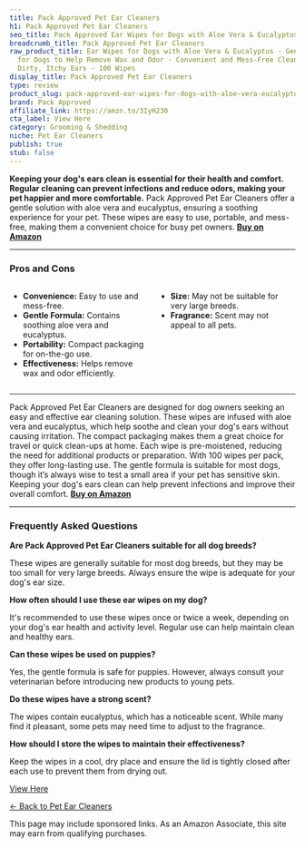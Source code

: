 ```yaml
---
title: Pack Approved Pet Ear Cleaners
h1: Pack Approved Pet Ear Cleaners
seo_title: Pack Approved Ear Wipes for Dogs with Aloe Vera & Eucalyptus
breadcrumb_title: Pack Approved Pet Ear Cleaners
raw_product_title: Ear Wipes for Dogs with Aloe Vera & Eucalyptus - Gentle Ear Cleaner
  for Dogs to Help Remove Wax and Odor - Convenient and Mess-Free Cleaning Pads for
  Dirty, Itchy Ears - 100 Wipes
display_title: Pack Approved Pet Ear Cleaners
type: review
product_slug: pack-approved-ear-wipes-for-dogs-with-aloe-vera-eucalyptus-gentle-ear-c-d1254015
brand: Pack Approved
affiliate_link: https://amzn.to/3IyH230
cta_label: View Here
category: Grooming & Shedding
niche: Pet Ear Cleaners
publish: true
stub: false
---
```


<div id="intro" class="full-width">
  <p><strong>Keeping your dog's ears clean is essential for their health and comfort. Regular cleaning can prevent infections and reduce odors, making your pet happier and more comfortable.</strong> Pack Approved Pet Ear Cleaners offer a gentle solution with aloe vera and eucalyptus, ensuring a soothing experience for your pet. These wipes are easy to use, portable, and mess-free, making them a convenient choice for busy pet owners. <a href="https://amzn.to/3IyH230" rel="nofollow sponsored noopener" target="_blank"><strong>Buy on Amazon</strong></a></p>
</div>

<hr />
<h3 id="pros-cons">Pros and Cons</h3>
<div class="pc-grid" style="display:grid;grid-template-columns:1fr 1fr;gap:16px;">
  <ul>
    <li><strong>Convenience:</strong> Easy to use and mess-free.</li>
    <li><strong>Gentle Formula:</strong> Contains soothing aloe vera and eucalyptus.</li>
    <li><strong>Portability:</strong> Compact packaging for on-the-go use.</li>
    <li><strong>Effectiveness:</strong> Helps remove wax and odor efficiently.</li>
  </ul>
  <ul>
    <li><strong>Size:</strong> May not be suitable for very large breeds.</li>
    <li><strong>Fragrance:</strong> Scent may not appeal to all pets.</li>
  </ul>
</div>
<hr />

<div class="full-width">
  <p>Pack Approved Pet Ear Cleaners are designed for dog owners seeking an easy and effective ear cleaning solution. These wipes are infused with aloe vera and eucalyptus, which help soothe and clean your dog's ears without causing irritation. The compact packaging makes them a great choice for travel or quick clean-ups at home. Each wipe is pre-moistened, reducing the need for additional products or preparation. With 100 wipes per pack, they offer long-lasting use. The gentle formula is suitable for most dogs, though it’s always wise to test a small area if your pet has sensitive skin. Keeping your dog's ears clean can help prevent infections and improve their overall comfort. <a href="https://amzn.to/3IyH230" rel="nofollow sponsored noopener" target="_blank"><strong>Buy on Amazon</strong></a></p>
</div>

<hr />
<h3 id="faqs">Frequently Asked Questions</h3>

<p><strong>Are Pack Approved Pet Ear Cleaners suitable for all dog breeds?</strong></p>
<p>These wipes are generally suitable for most dog breeds, but they may be too small for very large breeds. Always ensure the wipe is adequate for your dog's ear size.</p>

<p><strong>How often should I use these ear wipes on my dog?</strong></p>
<p>It's recommended to use these wipes once or twice a week, depending on your dog's ear health and activity level. Regular use can help maintain clean and healthy ears.</p>

<p><strong>Can these wipes be used on puppies?</strong></p>
<p>Yes, the gentle formula is safe for puppies. However, always consult your veterinarian before introducing new products to young pets.</p>

<p><strong>Do these wipes have a strong scent?</strong></p>
<p>The wipes contain eucalyptus, which has a noticeable scent. While many find it pleasant, some pets may need time to adjust to the fragrance.</p>

<p><strong>How should I store the wipes to maintain their effectiveness?</strong></p>
<p>Keep the wipes in a cool, dry place and ensure the lid is tightly closed after each use to prevent them from drying out.</p>
<p><a class="btn" href="https://amzn.to/3IyH230" target="_blank" rel="nofollow sponsored noopener">View Here</a></p>
<p><a href="/roundups/grooming-shedding/pet-ear-cleaners/">← Back to Pet Ear Cleaners</a></p>
<aside class="disclosure">This page may include sponsored links. As an Amazon Associate, this site may earn from qualifying purchases.</aside>

